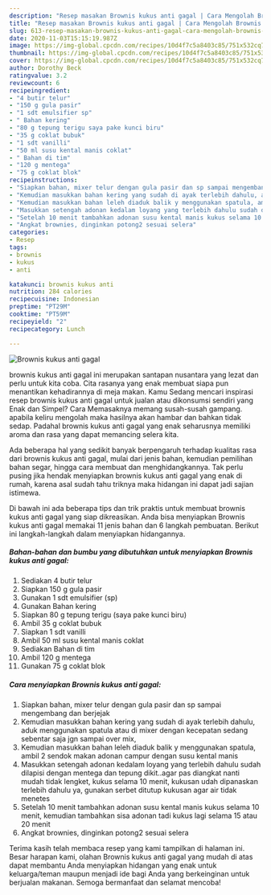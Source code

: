 ```yaml
---
description: "Resep masakan Brownis kukus anti gagal | Cara Mengolah Brownis kukus anti gagal Yang Enak Banget"
title: "Resep masakan Brownis kukus anti gagal | Cara Mengolah Brownis kukus anti gagal Yang Enak Banget"
slug: 613-resep-masakan-brownis-kukus-anti-gagal-cara-mengolah-brownis-kukus-anti-gagal-yang-enak-banget
date: 2020-11-03T15:15:19.987Z
image: https://img-global.cpcdn.com/recipes/10d4f7c5a8403c85/751x532cq70/brownis-kukus-anti-gagal-foto-resep-utama.jpg
thumbnail: https://img-global.cpcdn.com/recipes/10d4f7c5a8403c85/751x532cq70/brownis-kukus-anti-gagal-foto-resep-utama.jpg
cover: https://img-global.cpcdn.com/recipes/10d4f7c5a8403c85/751x532cq70/brownis-kukus-anti-gagal-foto-resep-utama.jpg
author: Dorothy Beck
ratingvalue: 3.2
reviewcount: 6
recipeingredient:
- "4 butir telur"
- "150 g gula pasir"
- "1 sdt emulsifier sp"
- " Bahan kering"
- "80 g tepung terigu saya pake kunci biru"
- "35 g coklat bubuk"
- "1 sdt vanilli"
- "50 ml susu kental manis coklat"
- " Bahan di tim"
- "120 g mentega"
- "75 g coklat blok"
recipeinstructions:
- "Siapkan bahan, mixer telur dengan gula pasir dan sp sampai mengembang dan berjejak"
- "Kemudian masukkan bahan kering yang sudah di ayak terlebih dahulu, aduk menggunakan spatula atau di mixer dengan kecepatan sedang sebentar saja jgn sampai over mix,"
- "Kemudian masukkan bahan leleh diaduk balik y menggunakan spatula, ambil 2 sendok makan adonan campur dengan susu kental manis"
- "Masukkan setengah adonan kedalam loyang yang terlebih dahulu sudah dilapisi dengan mentega dan tepung dikit..agar pas diangkat nanti mudah tidak lengket, kukus selama 10 menit, kukusan udah dipanaskan terlebih dahulu ya, gunakan serbet ditutup kukusan agar air tidak menetes"
- "Setelah 10 menit tambahkan adonan susu kental manis kukus selama 10 menit, kemudian tambahkan sisa adonan tadi kukus lagi selama 15 atau 20 menit"
- "Angkat brownies, dinginkan potong2 sesuai selera"
categories:
- Resep
tags:
- brownis
- kukus
- anti

katakunci: brownis kukus anti 
nutrition: 284 calories
recipecuisine: Indonesian
preptime: "PT29M"
cooktime: "PT59M"
recipeyield: "2"
recipecategory: Lunch

---
```



![Brownis kukus anti gagal](https://img-global.cpcdn.com/recipes/10d4f7c5a8403c85/751x532cq70/brownis-kukus-anti-gagal-foto-resep-utama.jpg)


brownis kukus anti gagal ini merupakan santapan nusantara yang lezat dan perlu untuk kita coba. Cita rasanya yang enak membuat siapa pun menantikan kehadirannya di meja makan.
Kamu Sedang mencari inspirasi resep brownis kukus anti gagal untuk jualan atau dikonsumsi sendiri yang Enak dan Simpel? Cara Memasaknya memang susah-susah gampang. apabila keliru mengolah maka hasilnya akan hambar dan bahkan tidak sedap. Padahal brownis kukus anti gagal yang enak seharusnya memiliki aroma dan rasa yang dapat memancing selera kita.

Ada beberapa hal yang sedikit banyak berpengaruh terhadap kualitas rasa dari brownis kukus anti gagal, mulai dari jenis bahan, kemudian pemilihan bahan segar, hingga cara membuat dan menghidangkannya. Tak perlu pusing jika hendak menyiapkan brownis kukus anti gagal yang enak di rumah, karena asal sudah tahu triknya maka hidangan ini dapat jadi sajian istimewa.




Di bawah ini ada beberapa tips dan trik praktis untuk membuat brownis kukus anti gagal yang siap dikreasikan. Anda bisa menyiapkan Brownis kukus anti gagal memakai 11 jenis bahan dan 6 langkah pembuatan. Berikut ini langkah-langkah dalam menyiapkan hidangannya.

<!--inarticleads1-->

##### Bahan-bahan dan bumbu yang dibutuhkan untuk menyiapkan Brownis kukus anti gagal:

1. Sediakan 4 butir telur
1. Siapkan 150 g gula pasir
1. Gunakan 1 sdt emulsifier (sp)
1. Gunakan  Bahan kering
1. Siapkan 80 g tepung terigu (saya pake kunci biru)
1. Ambil 35 g coklat bubuk
1. Siapkan 1 sdt vanilli
1. Ambil 50 ml susu kental manis coklat
1. Sediakan  Bahan di tim
1. Ambil 120 g mentega
1. Gunakan 75 g coklat blok




<!--inarticleads2-->

##### Cara menyiapkan Brownis kukus anti gagal:

1. Siapkan bahan, mixer telur dengan gula pasir dan sp sampai mengembang dan berjejak
1. Kemudian masukkan bahan kering yang sudah di ayak terlebih dahulu, aduk menggunakan spatula atau di mixer dengan kecepatan sedang sebentar saja jgn sampai over mix,
1. Kemudian masukkan bahan leleh diaduk balik y menggunakan spatula, ambil 2 sendok makan adonan campur dengan susu kental manis
1. Masukkan setengah adonan kedalam loyang yang terlebih dahulu sudah dilapisi dengan mentega dan tepung dikit..agar pas diangkat nanti mudah tidak lengket, kukus selama 10 menit, kukusan udah dipanaskan terlebih dahulu ya, gunakan serbet ditutup kukusan agar air tidak menetes
1. Setelah 10 menit tambahkan adonan susu kental manis kukus selama 10 menit, kemudian tambahkan sisa adonan tadi kukus lagi selama 15 atau 20 menit
1. Angkat brownies, dinginkan potong2 sesuai selera




Terima kasih telah membaca resep yang kami tampilkan di halaman ini. Besar harapan kami, olahan Brownis kukus anti gagal yang mudah di atas dapat membantu Anda menyiapkan hidangan yang enak untuk keluarga/teman maupun menjadi ide bagi Anda yang berkeinginan untuk berjualan makanan. Semoga bermanfaat dan selamat mencoba!
